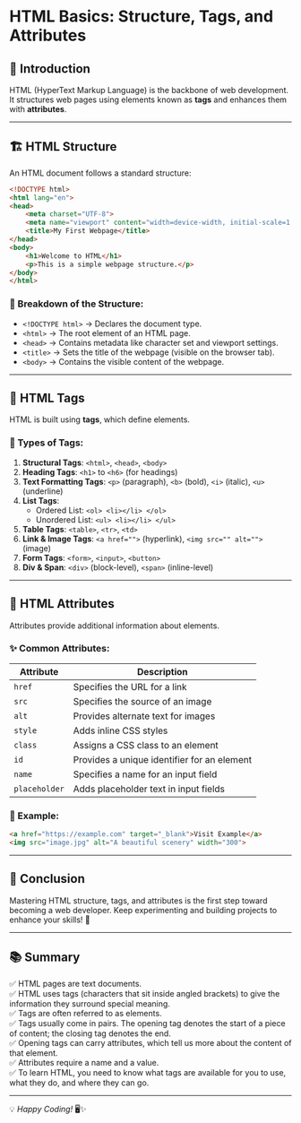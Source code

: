# HTML Basics: Structure, Tags, and Attributes

## 📌 Introduction
HTML (HyperText Markup Language) is the backbone of web development. It structures web pages using elements known as **tags** and enhances them with **attributes**.

---

## 🏗️ HTML Structure
An HTML document follows a standard structure:

```html
<!DOCTYPE html>
<html lang="en">
<head>
    <meta charset="UTF-8">
    <meta name="viewport" content="width=device-width, initial-scale=1.0">
    <title>My First Webpage</title>
</head>
<body>
    <h1>Welcome to HTML</h1>
    <p>This is a simple webpage structure.</p>
</body>
</html>
```

### 🔹 Breakdown of the Structure:
- `<!DOCTYPE html>` → Declares the document type.
- `<html>` → The root element of an HTML page.
- `<head>` → Contains metadata like character set and viewport settings.
- `<title>` → Sets the title of the webpage (visible on the browser tab).
- `<body>` → Contains the visible content of the webpage.

---

## 🔖 HTML Tags
HTML is built using **tags**, which define elements.

### 📌 Types of Tags:
1. **Structural Tags**: `<html>`, `<head>`, `<body>`
2. **Heading Tags**: `<h1>` to `<h6>` (for headings)
3. **Text Formatting Tags**: `<p>` (paragraph), `<b>` (bold), `<i>` (italic), `<u>` (underline)
4. **List Tags**:
   - Ordered List: `<ol> <li></li> </ol>`
   - Unordered List: `<ul> <li></li> </ul>`
5. **Table Tags**: `<table>`, `<tr>`, `<td>`
6. **Link & Image Tags**: `<a href="">` (hyperlink), `<img src="" alt="">` (image)
7. **Form Tags**: `<form>`, `<input>`, `<button>`
8. **Div & Span**: `<div>` (block-level), `<span>` (inline-level)

---

## 🎨 HTML Attributes
Attributes provide additional information about elements.

### ✨ Common Attributes:
| Attribute  | Description |
|------------|------------|
| `href`     | Specifies the URL for a link |
| `src`      | Specifies the source of an image |
| `alt`      | Provides alternate text for images |
| `style`    | Adds inline CSS styles |
| `class`    | Assigns a CSS class to an element |
| `id`       | Provides a unique identifier for an element |
| `name`     | Specifies a name for an input field |
| `placeholder` | Adds placeholder text in input fields |

### 🎯 Example:
```html
<a href="https://example.com" target="_blank">Visit Example</a>
<img src="image.jpg" alt="A beautiful scenery" width="300">
```

---

## 🚀 Conclusion
Mastering HTML structure, tags, and attributes is the first step toward becoming a web developer. Keep experimenting and building projects to enhance your skills! 🎉

---

## 📚 Summary
✅ HTML pages are text documents.<br>
✅ HTML uses tags (characters that sit inside angled brackets) to give the information they surround special meaning.<br>
✅ Tags are often referred to as elements.<br>
✅ Tags usually come in pairs. The opening tag denotes the start of a piece of content; the closing tag denotes the end.<br>
✅ Opening tags can carry attributes, which tell us more about the content of that element.<br>
✅ Attributes require a name and a value.<br>
✅ To learn HTML, you need to know what tags are available for you to use, what they do, and where they can go.<br>

---

💡 *Happy Coding!* 🖥️✨

